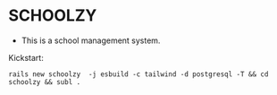 # SCHOOLZY

- This is a school management system.

Kickstart:
```
rails new schoolzy  -j esbuild -c tailwind -d postgresql -T && cd schoolzy && subl .
```
